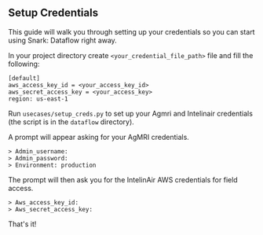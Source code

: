 ## Setup Credentials

This guide will walk you through setting up your credentials so you can start using Snark: Dataflow right away.

In your project directory create `<your_credential_file_path>` file and fill the following:

```
[default]
aws_access_key_id = <your_access_key_id>
aws_secret_access_key = <your_access_key>
region: us-east-1
```

Run `usecases/setup_creds.py` to set up your Agmri and Intelinair credentials (the script is in the `dataflow` directory).

A prompt will appear asking for your AgMRI credentials.

```
> Admin_username:
> Admin_password:
> Environment: production
```

The prompt will then ask you for the IntelinAir AWS credentials for field access.

```
> Aws_access_key_id:
> Aws_secret_access_key:
```

That's it!
